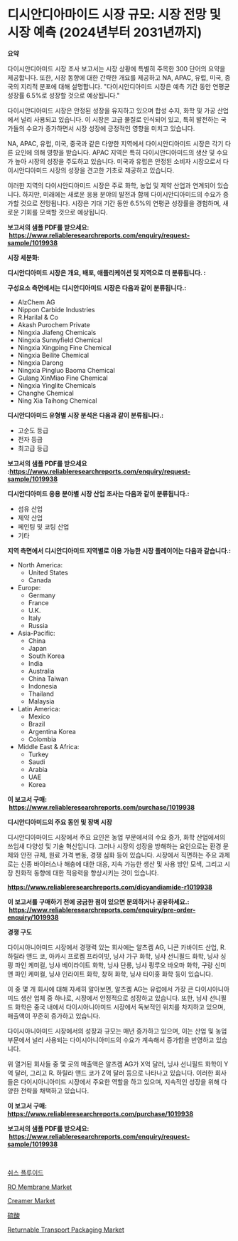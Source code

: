<p><h1>디시안디아마이드 시장 규모: 시장 전망 및 시장 예측 (2024년부터 2031년까지)</h1></p><p><strong>요약</strong></p>
<p><p>다이시안디아미드 시장 조사 보고서는 시장 상황에 특별히 주목한 300 단어의 요약을 제공합니다. 또한, 시장 동향에 대한 간략한 개요를 제공하고 NA, APAC, 유럽, 미국, 중국의 지리적 분포에 대해 설명합니다. "다이시안디아미드 시장은 예측 기간 동안 연평균 성장률 6.5%로 성장할 것으로 예상됩니다."</p><p>다이시안디아미드 시장은 안정된 성장을 유지하고 있으며 합성 수지, 화학 및 가공 산업에서 널리 사용되고 있습니다. 이 시장은 고급 물질로 인식되어 있고, 특히 발전하는 국가들의 수요가 증가하면서 시장 성장에 긍정적인 영향을 미치고 있습니다.</p><p>NA, APAC, 유럽, 미국, 중국과 같은 다양한 지역에서 다이시안디아미드 시장은 각기 다른 요인에 의해 영향을 받습니다. APAC 지역은 특히 다이시안디아미드의 생산 및 수요가 높아 시장의 성장을 주도하고 있습니다. 미국과 유럽은 안정된 소비자 시장으로서 다이시안디아미드 시장의 성장을 견고한 기초로 제공하고 있습니다.</p><p>이러한 지역의 다이시안디아미드 시장은 주로 화학, 농업 및 제약 산업과 연계되어 있습니다. 하지만, 미래에는 새로운 응용 분야의 발전과 함께 다이시안디아미드의 수요가 증가할 것으로 전망됩니다. 시장은 기대 기간 동안 6.5%의 연평균 성장률을 경험하며, 새로운 기회를 모색할 것으로 예상됩니다.</p></p>
<p><strong>보고서의 샘플 PDF를 받으세요: &nbsp;<a href="https://www.reliableresearchreports.com/enquiry/request-sample/1019938">https://www.reliableresearchreports.com/enquiry/request-sample/1019938</a></strong></p>
<p><strong>시장 세분화:</strong></p>
<p><strong> 디시안디아미드 시장은 개요, 배포, 애플리케이션 및 지역으로 더 분류됩니다. :</strong></p>
<p><strong>구성요소 측면에서는 디시안디아미드 시장은 다음과 같이 분류됩니다.:</strong></p>
<p><ul><li>AlzChem AG</li><li>Nippon Carbide Industries</li><li>R.Harilal & Co</li><li>Akash Purochem Private</li><li>Ningxia Jiafeng Chemicals</li><li>Ningxia Sunnyfield Chemical</li><li>Ningxia Xingping Fine Chemical</li><li>Ningxia Beilite Chemical</li><li>Ningxia Darong</li><li>Ningxia Pingluo Baoma Chemical</li><li>Gulang XinMiao Fine Chemical</li><li>Ningxia Yinglite Chemicals</li><li>Changhe Chemical</li><li>Ning Xia Taihong Chemical</li></ul></p>
<p><strong> 디시안디아미드 유형별 시장 분석은 다음과 같이 분류됩니다.:</strong></p>
<p><ul><li>고순도 등급</li><li>전자 등급</li><li>최고급 등급</li></ul></p>
<p><strong>보고서의 샘플 PDF를 받으세요 :<a href="https://www.reliableresearchreports.com/enquiry/request-sample/1019938">https://www.reliableresearchreports.com/enquiry/request-sample/1019938</a></strong></p>
<p><strong> 디시안디아미드 응용 분야별 시장 산업 조사는 다음과 같이 분류됩니다.:</strong></p>
<p><ul><li>섬유 산업</li><li>제약 산업</li><li>페인팅 및 코팅 산업</li><li>기타</li></ul></p>
<p><strong>지역 측면에서 디시안디아미드 지역별로 이용 가능한 시장 플레이어는 다음과 같습니다.:</strong></p>
<p><ul>
    <li>
        North America:
        <ul>
            <li>United States</li>
            <li>Canada</li>
        </ul>
    </li>
    <li>
        Europe:
        <ul>
            <li>Germany</li>
            <li>France</li>
            <li>U.K.</li>
            <li>Italy</li>
            <li>Russia</li>
        </ul>
    </li>
    <li>
        Asia-Pacific:
        <ul>
            <li>China</li>
            <li>Japan</li>
            <li>South Korea</li>
            <li>India</li>
            <li>Australia</li>
            <li>China Taiwan</li>
            <li>Indonesia</li>
            <li>Thailand</li>
            <li>Malaysia</li>
        </ul>
    </li>
    <li>
        Latin America:
        <ul>
            <li>Mexico</li>
            <li>Brazil</li>
            <li>Argentina Korea</li>
            <li>Colombia</li>
        </ul>
    </li>
    <li>
        Middle East & Africa:
        <ul>
            <li>Turkey</li>
            <li>Saudi</li>
            <li>Arabia</li>
            <li>UAE</li>
            <li>Korea</li>
        </ul>
    </li>
    </ul></p>
<p><strong>이 보고서 구매: &nbsp;<a href="https://www.reliableresearchreports.com/purchase/1019938">https://www.reliableresearchreports.com/purchase/1019938</a></strong></p>
<p><strong>디시안디아미드의 주요 동인 및 장벽 시장</strong></p>
<p><p>디시안디아마이드 시장에서 주요 요인은 농업 부문에서의 수요 증가, 화학 산업에서의 쓰임새 다양성 및 기술 혁신입니다. 그러나 시장의 성장을 방해하는 요인으로는 환경 문제와 안전 규제, 원료 가격 변동, 경쟁 심화 등이 있습니다. 시장에서 직면하는 주요 과제로는 신종 바이러스나 해충에 대한 대응, 지속 가능한 생산 및 사용 방안 모색, 그리고 시장 친화적 동향에 대한 적응력을 향상시키는 것이 있습니다.</p></p>
<p><strong><a href="https://www.reliableresearchreports.com/dicyandiamide-r1019938">https://www.reliableresearchreports.com/dicyandiamide-r1019938</a></strong></p>
<p><strong>이 보고서를 구매하기 전에 궁금한 점이 있으면 문의하거나 공유하세요.: &nbsp;<a href="https://www.reliableresearchreports.com/enquiry/pre-order-enquiry/1019938">https://www.reliableresearchreports.com/enquiry/pre-order-enquiry/1019938</a></strong></p>
<p><strong>경쟁 구도</strong></p>
<p><p>다이시아니아미드 시장에서 경쟁력 있는 회사에는 알츠켐 AG, 니콘 카바이드 산업, R. 하릴라 앤드 코, 아카시 프로켐 프라이빗, 닝샤 가구 화학, 닝샤 선니필드 화학, 닝샤 싱핑 파인 케미컬, 닝샤 베이라이트 화학, 닝샤 단롱, 닝샤 핑루오 바오마 화학, 구랑 신미앤 파인 케미컬, 닝샤 인라이트 화학, 창허 화학, 닝샤 타이홍 화학 등이 있습니다.</p><p>이 중 몇 개 회사에 대해 자세히 알아보면, 알츠켐 AG는 유럽에서 가장 큰 다이시아니아미드 생산 업체 중 하나로, 시장에서 안정적으로 성장하고 있습니다. 또한, 닝샤 선니필드 화학은 중국 내에서 다이시아니아미드 시장에서 독보적인 위치를 차지하고 있으며, 매출액이 꾸준히 증가하고 있습니다.</p><p>다이시아니아미드 시장에서의 성장과 규모는 매년 증가하고 있으며, 이는 산업 및 농업 부문에서 널리 사용되는 다이시아니아미드의 수요가 계속해서 증가함을 반영하고 있습니다.</p><p>위 열거된 회사들 중 몇 곳의 매출액은 알츠켐 AG가 X억 달러, 닝샤 선니필드 화학이 Y억 달러, 그리고 R. 하릴라 앤드 코가 Z억 달러 등으로 나타나고 있습니다. 이러한 회사들은 다이시아니아미드 시장에서 주요한 역할을 하고 있으며, 지속적인 성장을 위해 다양한 전략을 채택하고 있습니다.</p></p>
<p><strong>이 보고서 구매: &nbsp; <a href="https://www.reliableresearchreports.com/purchase/1019938">https://www.reliableresearchreports.com/purchase/1019938</a></strong></p>
<p><strong>보고서의 샘플 PDF를 받으세요: &nbsp;<a href="https://www.reliableresearchreports.com/enquiry/request-sample/1019938">https://www.reliableresearchreports.com/enquiry/request-sample/1019938</a></strong><strong></strong></p>
<p>&nbsp;</p>
<p><p><a href="https://medium.com/@sybleferry/2024%EB%85%84%EB%B6%80%ED%84%B0-2031%EB%85%84%EA%B9%8C%EC%A7%80%EC%9D%98-%EA%B8%B0%EA%B0%84%EC%9D%84-%EB%8C%80%EC%83%81%EC%9C%BC%EB%A1%9C-%ED%95%9C-%EC%8B%9C%EC%95%88%EC%9C%A0%EC%B2%B4-%EC%8B%9C%EC%9E%A5-%EB%B6%84%EC%84%9D-%EB%B0%8F-%EA%B7%9C%EB%AA%A8-%EC%98%88%EC%B8%A1-9419dc12ff8d">쉬스 플루이드</a></p><p><a href="https://issuu.com/reportprime-2/docs/ro-membrane-market-size-2030.pptx">RO Membrane Market</a></p><p><a href="https://github.com/joannesouthgate/Market-Research-Report-List-2/blob/main/creamer-market.md">Creamer Market</a></p><p><a href="https://github.com/bevdtkn4419963/Market-Research-Report-List-1/blob/main/851118418111.md">硫酸</a></p><p><a href="https://issuu.com/reportprime-2/docs/returnable-transport-packaging-market-size-2030.pp">Returnable Transport Packaging Market</a></p></p>